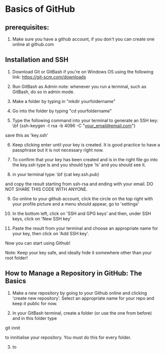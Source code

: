 # Basics of GitHub

## prerequisites:

1. Make sure you have a github account, if you don't you can create one online at github.com


## Installation and SSH 
1. Download Git or GitBash if you're on Windows OS using the following link:
https://git-scm.com/downloads

2. Run GitBash as Admin
note: whenever you run a terminal, such as GitBash, do so in admin mode. 

3. Make a folder by typing in "mkdir yourfoldername"

4. Go into the folder by typing "cd yourfoldername"

5. Type the following command into your terminal to generate an SSH key:
\bf {ssh-keygen -t rsa -b 4096 -C "your_email@email.com"}

save this as 'key.ssh'

6. Keep clicking enter until your key is created. It is good practice to have a passphrase but it is not necessary right now.

7. To confirm that your key has been created and is in the right file go into the key.ssh type ls and you should type 'ls' and you should see it. 

8. in your terminal type:
\bf {cat key.ssh.pub}

and copy the result starting from ssh-rsa and ending with your email. DO NOT SHARE THIS CODE WITH ANYONE. 

9. Go online to your github account, click the circle on the top right with your profile picture and a menu should appear, go to 'settings'

10. In the bottom left, click on 'SSH and GPG keys' and then, under SSH keys, click on 'New SSH key'

11. Paste the result from your terminal and choose an appropriate name for your key, then click on 'Add SSH key'.

Now you can start using Github! 

Note: Keep your key safe, and ideally hide it somewhere other than your root folder! 


## How to Manage a Repository in GitHub: The Basics

1. Make a new repository by going to your Github online and clicking 'create new repository'. Select an appropriate name for your repo and keep it public for now. 

2. In your GitBash terminal, create a folder (or use the one from before) and in this folder type 

git innit

to innitialise your repository. You must do this for every folder. 


3. to 
